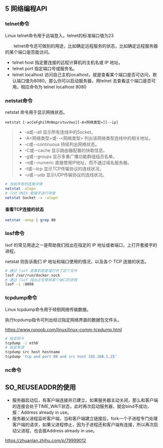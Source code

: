 ## 5 网络编程API

### telnet命令

Linux telnet命令用于远端登入。telnet的标准端口值为23

　　telnet命令还可做别的用途，比如确定远程服务的状态，比如确定远程服务器的某个端口是否能访问。

- telnet host 指定要连接的远程计算机的主机名或 IP 地址。
- telnet port 指定端口号或服务名。
- telnet localhost 访问自己主机localhost，就是查看某个端口是否可访问，默认端口值为8080，那么你可以启动服务器，用telnet 去查看这个端口是否可用。相应命令为
   telnet   localhost   8080

### netstat命令

netstat 命令用于显示网络状态。

```
netstat [-acCeFghilMnNoprstuvVwx][-A<网络类型>][--ip]
```

> - -a或--all 显示所有连线中的Socket。
> - -A<网络类型>或--<网络类型> 列出该网络类型连线中的相关地址。
> - -c或--continuous 持续列出网络状态。
> - -C或--cache 显示路由器配置的快取信息。
> - -g或--groups 显示多重广播功能群组组员名单。
> - -n或--numeric 直接使用IP地址，而不通过域名服务器。
> - -t或--tcp 显示TCP传输协议的连线状况。
> - -u或--udp 显示UDP传输协议的连线状况。
>

```sh
# 当前所有的连接详情
netstat -alepn
# 只对 UNIX 套接字进行筛查
netstat Socket -x -alepn
```

#### 查看TCP连接的状态

```sh
netstat -anop | grep 80
```



### losf命令

lsof 的常见用途之一是帮助我们找出在指定的 IP 地址或者端口，上打开套接字的进程，

 netstat 则告诉我们 IP 地址和端口使用的情况，以及各个 TCP 连接的状态。

```sh
# 通过 lsof 查看到底是谁打开了这个文件
lsof /var/run/docker.sock
# 通过 lsof 找出正在使用某个端口的进程
lsof -i :8080
```



### tcpdump命令


Linux tcpdump命令用于倾倒网络传输数据。

执行tcpdump指令可列出经过指定网络界面的数据包文件头。

https://www.runoob.com/linux/linux-comm-tcpdump.html

```sh
# 指定网卡
tcpdump -i eth0
# 指定来源
tcpdump src host hostname
tcpdump 'tcp and port 80 and src host 192.168.1.25' 

```

### nc命令



## SO_REUSEADDR的使用

- 服务器启动后，有客户端连接并已建立，如果服务器主动关闭，那么和客户端的连接会处于TIME_WAIT状态，此时再次启动服务器，就会bind不成功，报：Address already in use。
- 服务器父进程监听客户端，当和客户端建立链接后，fork一个子进程专门处理客户端的请求，如果父进程停止，因为子进程还和客户端有连接，所以再次启动父进程，也会报Address already in use。

https://zhuanlan.zhihu.com/p/79999012







